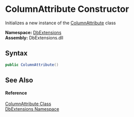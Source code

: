 ColumnAttribute Constructor
===========================
Initializes a new instance of the [ColumnAttribute][1] class
  
**Namespace:** [DbExtensions][2]  
**Assembly:** DbExtensions.dll

Syntax
------

```csharp
public ColumnAttribute()
```


See Also
--------

#### Reference
[ColumnAttribute Class][1]  
[DbExtensions Namespace][2]  

[1]: README.md
[2]: ../README.md